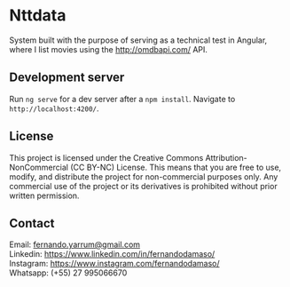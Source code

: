 # Nttdata

System built with the purpose of serving as a technical test in Angular, where I list movies using the http://omdbapi.com/ API.

## Development server

Run `ng serve` for a dev server after a `npm install`. Navigate to `http://localhost:4200/`. 

## License

This project is licensed under the Creative Commons Attribution-NonCommercial (CC BY-NC) License. This means that you are free to use, modify, and distribute the project for non-commercial purposes only. Any commercial use of the project or its derivatives is prohibited without prior written permission.

## Contact

Email: fernando.yarrum@gmail.com <br>
Linkedin: https://www.linkedin.com/in/fernandodamaso/ <br>
Instagram: https://www.instagram.com/fernandodamaso/ <br>
Whatsapp: (+55) 27 995066670
